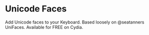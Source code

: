 # Unicode Faces

Add Unicode faces to your Keyboard. Based loosely on @seatanners UniFaces. Available for FREE on Cydia.

